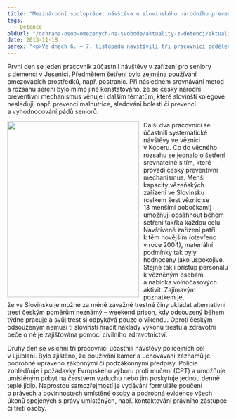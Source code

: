 ```yaml
---
title: "Mezinárodní spolupráce: návštěva u slovinského národního preventivního mechanismu"
tags:
  - Detence
oldUrl: "/ochrana-osob-omezenych-na-svobode/aktuality-z-detenci/aktuality-z-detenci-2013/mezinarodni-spoluprace-navsteva-u-slovinskeho-narodniho-preventivniho-mechanismu/"
date: 2013-11-18
perex: "<p>Ve dnech 6. – 7. listopadu navštívili tři pracovníci oddělení dohledu své slovinské kolegy z Kanceláře Ombudsmana Slovinské republiky, který stejně jako veřejný ochránce práv vykonává úkol národního preventivního mechanismu. Cílem reciproční návštěvy bylo bližší seznámení se s praktickými aspekty systematických návštěv, jak je provádějí kolegové ve Slovinsku.</p>"
---
```


<!-- imported from the old website -->

<p>První den se jeden pracovník zúčastnil návštěvy v zařízení pro seniory s demencí v Jesenici. Předmětem šetření bylo zejména používání omezovacích prostředků, např. postranic. Při následném srovnávání metod a rozsahu šeření bylo mimo jiné konstatováno, že se český národní preventivní mechanismus věnuje i dalším tématům, které slovinští kolegové nesledují, např. prevenci malnutrice, sledování bolesti či prevenci a vyhodnocování pádů seniorů. </p><p><img src="https://www.ochrance.cz/uploads/RTEmagicC_Slovinsko-cela-1.jpg.jpg" style="PADDING-RIGHT: 10px; FLOAT: left" title="Policejní cela ve Slovinsku" height="400" width="300" alt="" />Další dva pracovníci se účastnili systematické návštěvy ve věznici v Koperu. Co do věcného rozsahu se jednalo o šetření srovnatelné s tím, které provádí český preventivní mechanismus. Menší kapacity vězeňských zařízení ve Slovinsku (celkem šest věznic se 13 menšími pobočkami) umožňují obsáhnout během šetření takřka každou celu. Navštívené zařízení patří k těm novějším (otevřeno v roce 2004), materiální podmínky tak byly hodnoceny jako uspokojivé. Stejně tak i přístup personálu k vězněným osobám a nabídka volnočasových aktivit. Zajímavým poznatkem je, že ve Slovinsku je možné za méně závažné trestné činy ukládat alternativní trest českým poměrům neznámý – weekend prison, kdy odsouzený během týdne pracuje a svůj trest si odpykává pouze o víkendu. Oproti českým odsouzeným nemusí ti slovinští hradit náklady výkonu trestu a zdravotní péče o ně je zajišťována pomocí civilního zdravotnictví.</p><p>Druhý den se všichni tři pracovníci účastnili návštěvy policejních cel v Ljublani. Bylo zjištěno, že používání kamer a uchovávání záznamů je podrobně upraveno zákonnými či podzákonnými předpisy. Policie zohledňuje i požadavky Evropského výboru proti mučení (CPT) a umožňuje umístěným pobyt na čerstvém vzduchu nebo jim poskytuje jednou denně teplé jídlo. Naprostou samozřejmostí je vydávání formuláře poučení o právech a povinnostech umístěné osoby a podrobná evidence všech úkonů spojených s právy umístěných, např. kontaktování právního zástupce či třetí osoby. </p>
